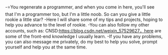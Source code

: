 -⭐You regenerate a programmer, and when you come in here, you'll see that I'm a programmer too, but I'm a little noob. So can you give a little rookie a little star?
-Here I will share some of my tips and projects, hoping to help you advance to the level of rookie.
-You can also follow my other accounts, such as: CNSD:https://blog.csdn.net/weixin_57529627，here are some of the front-end knowledge I usually learn.
-If you have any problems, you can also message me privately, do my best to help you solve, prompt yourself and help you at the same time.
